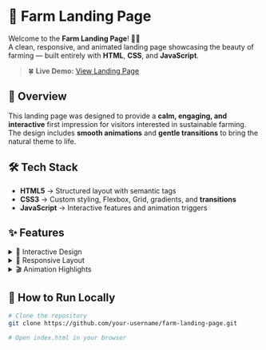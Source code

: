 # 🌾 Farm Landing Page

Welcome to the **Farm Landing Page**! 🐄🌱  
A clean, responsive, and animated landing page showcasing the beauty of farming — built entirely with **HTML**, **CSS**, and **JavaScript**.

> 🍀 **Live Demo:** [View Landing Page](https://m-mohid-error.github.io/TASK-2/)


## 📌 Overview

This landing page was designed to provide a **calm, engaging, and interactive** first impression for visitors interested in sustainable farming.  
The design includes **smooth animations** and **gentle transitions** to bring the natural theme to life.


## 🛠 Tech Stack

- **HTML5** → Structured layout with semantic tags  
- **CSS3** → Custom styling, Flexbox, Grid, gradients, and **transitions**  
- **JavaScript** → Interactive features and animation triggers  


## ✨ Features

<details>
<summary>🌱 Interactive Design</summary>

- Gentle **hover animations** on buttons & images  
- **Smooth scroll transitions** between sections  
- Nature-inspired **color palette** for an inviting feel  

</details>

<details>
<summary>📱 Responsive Layout</summary>

- Mobile, tablet, and desktop optimized  
- Flexible grid & flexbox design  

</details>

<details>
<summary>🎬 Animation Highlights</summary>

- Fade-in text on scroll  
- Parallax effects for hero section  
- Button hover effects with scaling and shadow transitions  

</details>


## 🚀 How to Run Locally

```bash
# Clone the repository
git clone https://github.com/your-username/farm-landing-page.git

# Open index.html in your browser
